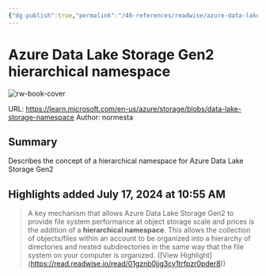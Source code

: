 ```yaml
---
{"dg-publish":true,"permalink":"/40-references/readwise/azure-data-lake-storage-gen2-hierarchical-namespace/","tags":["rw/articles"]}
---
```


# Azure Data Lake Storage Gen2 hierarchical namespace

![rw-book-cover](https://readwise-assets.s3.amazonaws.com/media/uploaded_book_covers/profile_921743/logo-ms-social_2V60pFP.png)
  
URL: https://learn.microsoft.com/en-us/azure/storage/blobs/data-lake-storage-namespace
Author: normesta

## Summary

Describes the concept of a hierarchical namespace for Azure Data Lake Storage Gen2

## Highlights added July 17, 2024 at 10:55 AM
>A key mechanism that allows Azure Data Lake Storage Gen2 to provide file system performance at object storage scale and prices is the addition of a **hierarchical namespace**. This allows the collection of objects/files within an account to be organized into a hierarchy of directories and nested subdirectories in the same way that the file system on your computer is organized. ([View Highlight] (https://read.readwise.io/read/01gznb0jjg3cy1trfpzr0pder8))


